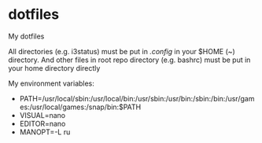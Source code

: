 # dotfiles
My dotfiles

All directories (e.g. i3status) must be put in *.config* in your $HOME (~) directory.
And other files in root repo directory (e.g. bashrc) must be put in your home directory directly

My environment variables:
- PATH=/usr/local/sbin:/usr/local/bin:/usr/sbin:/usr/bin:/sbin:/bin:/usr/games:/usr/local/games:/snap/bin:$PATH
- VISUAL=nano
- EDITOR=nano
- MANOPT=-L ru
